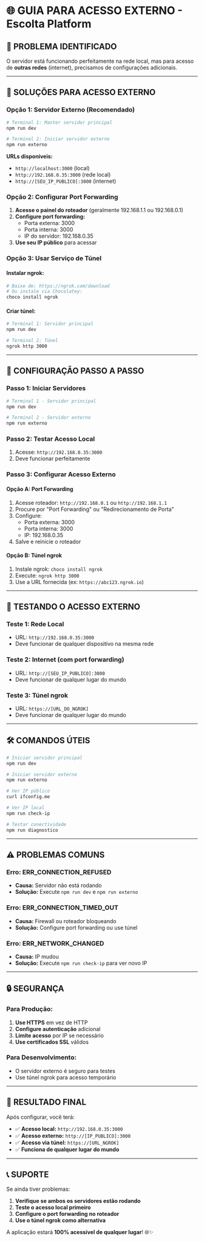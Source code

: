 # 🌐 GUIA PARA ACESSO EXTERNO - Escolta Platform

## 🎯 **PROBLEMA IDENTIFICADO**

O servidor está funcionando perfeitamente na rede local, mas para acesso de **outras redes** (internet), precisamos de configurações adicionais.

---

## 🚀 **SOLUÇÕES PARA ACESSO EXTERNO**

### **Opção 1: Servidor Externo (Recomendado)**

```bash
# Terminal 1: Manter servidor principal
npm run dev

# Terminal 2: Iniciar servidor externo
npm run externo
```

**URLs disponíveis:**
- `http://localhost:3000` (local)
- `http://192.168.0.35:3000` (rede local)
- `http://[SEU_IP_PUBLICO]:3000` (internet)

### **Opção 2: Configurar Port Forwarding**

1. **Acesse o painel do roteador** (geralmente 192.168.1.1 ou 192.168.0.1)
2. **Configure port forwarding:**
   - Porta externa: 3000
   - Porta interna: 3000
   - IP do servidor: 192.168.0.35
3. **Use seu IP público** para acessar

### **Opção 3: Usar Serviço de Túnel**

#### **Instalar ngrok:**
```bash
# Baixe de: https://ngrok.com/download
# Ou instale via Chocolatey:
choco install ngrok
```

#### **Criar túnel:**
```bash
# Terminal 1: Servidor principal
npm run dev

# Terminal 2: Túnel
ngrok http 3000
```

---

## 🔧 **CONFIGURAÇÃO PASSO A PASSO**

### **Passo 1: Iniciar Servidores**

```bash
# Terminal 1 - Servidor principal
npm run dev

# Terminal 2 - Servidor externo
npm run externo
```

### **Passo 2: Testar Acesso Local**

1. Acesse: `http://192.168.0.35:3000`
2. Deve funcionar perfeitamente

### **Passo 3: Configurar Acesso Externo**

#### **Opção A: Port Forwarding**
1. Acesse roteador: `http://192.168.0.1` ou `http://192.168.1.1`
2. Procure por "Port Forwarding" ou "Redirecionamento de Porta"
3. Configure:
   - Porta externa: 3000
   - Porta interna: 3000
   - IP: 192.168.0.35
4. Salve e reinicie o roteador

#### **Opção B: Túnel ngrok**
1. Instale ngrok: `choco install ngrok`
2. Execute: `ngrok http 3000`
3. Use a URL fornecida (ex: `https://abc123.ngrok.io`)

---

## 📱 **TESTANDO O ACESSO EXTERNO**

### **Teste 1: Rede Local**
- URL: `http://192.168.0.35:3000`
- Deve funcionar de qualquer dispositivo na mesma rede

### **Teste 2: Internet (com port forwarding)**
- URL: `http://[SEU_IP_PUBLICO]:3000`
- Deve funcionar de qualquer lugar do mundo

### **Teste 3: Túnel ngrok**
- URL: `https://[URL_DO_NGROK]`
- Deve funcionar de qualquer lugar do mundo

---

## 🛠️ **COMANDOS ÚTEIS**

```bash
# Iniciar servidor principal
npm run dev

# Iniciar servidor externo
npm run externo

# Ver IP público
curl ifconfig.me

# Ver IP local
npm run check-ip

# Testar conectividade
npm run diagnostico
```

---

## ⚠️ **PROBLEMAS COMUNS**

### **Erro: ERR_CONNECTION_REFUSED**
- **Causa:** Servidor não está rodando
- **Solução:** Execute `npm run dev` e `npm run externo`

### **Erro: ERR_CONNECTION_TIMED_OUT**
- **Causa:** Firewall ou roteador bloqueando
- **Solução:** Configure port forwarding ou use túnel

### **Erro: ERR_NETWORK_CHANGED**
- **Causa:** IP mudou
- **Solução:** Execute `npm run check-ip` para ver novo IP

---

## 🔒 **SEGURANÇA**

### **Para Produção:**
1. **Use HTTPS** em vez de HTTP
2. **Configure autenticação** adicional
3. **Limite acesso** por IP se necessário
4. **Use certificados SSL** válidos

### **Para Desenvolvimento:**
- O servidor externo é seguro para testes
- Use túnel ngrok para acesso temporário

---

## 🎉 **RESULTADO FINAL**

Após configurar, você terá:

- ✅ **Acesso local:** `http://192.168.0.35:3000`
- ✅ **Acesso externo:** `http://[IP_PUBLICO]:3000`
- ✅ **Acesso via túnel:** `https://[URL_NGROK]`
- ✅ **Funciona de qualquer lugar do mundo**

---

## 📞 **SUPORTE**

Se ainda tiver problemas:

1. **Verifique se ambos os servidores estão rodando**
2. **Teste o acesso local primeiro**
3. **Configure o port forwarding no roteador**
4. **Use o túnel ngrok como alternativa**

A aplicação estará **100% acessível de qualquer lugar**! 🌐✨
